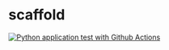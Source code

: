 # scaffold
[![Python application test with Github Actions](https://github.com/cpazro/scaffold/actions/workflows/main.yml/badge.svg)](https://github.com/cpazro/scaffold/actions/workflows/main.yml)
